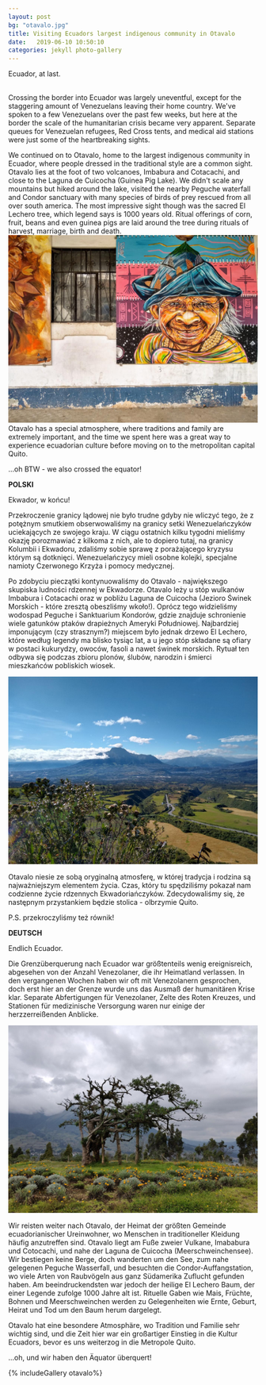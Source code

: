 ```yaml
---
layout: post
bg: "otavalo.jpg"
title: Visiting Ecuadors largest indigenous community in Otavalo
date:   2019-06-10 10:50:10 
categories: jekyll photo-gallery
---
```


Ecuador, at last. <br><br>

Crossing the border into Ecuador was largely uneventful, except for the staggering amount of Venezuelans leaving their home country. We've spoken to a few Venezuelans over the past few weeks, but here at the border the scale of the humanitarian crisis became very apparent. Separate queues for Venezuelan refugees, Red Cross tents, and medical aid stations were just some of the heartbreaking sights.

We continued on to Otavalo, home to the largest indigenous community in Ecuador, where people dressed in the traditional style are a common sight. Otavalo lies at the foot of two volcanoes, Imbabura and Cotacachi, and close to the Laguna de Cuicocha (Guinea Pig Lake). We didn't scale any mountains but hiked around the lake, visited the nearby Peguche waterfall and Condor sanctuary with many species of birds of prey rescued from all over south america. The most impressive sight though was the sacred El Lechero tree, which legend says is 1000 years old. Ritual offerings of corn, fruit, beans and even guinea pigs are laid around the tree during rituals of harvest, marriage, birth and death. 
![street art](/assets/images/posts/otavalo/2.jpg)
Otavalo has a special atmosphere, where traditions and family are extremely important, and the time we spent here was a great way to experience ecuadorian culture before moving on to the metropolitan capital Quito.

 ...oh BTW - we also crossed the equator!
 
<b>POLSKI</b>

Ekwador, w końcu!

Przekroczenie granicy lądowej nie było trudne gdyby nie wliczyć tego, że z potężnym smutkiem obserwowaliśmy na granicy setki Wenezuelańczyków uciekających ze swojego kraju. W ciągu ostatnich kilku tygodni mieliśmy okazję porozmawiać z kilkoma z nich, ale to dopiero tutaj, na granicy Kolumbii i Ekwadoru, zdaliśmy sobie sprawę z porażającego kryzysu którym są dotknięci. Wenezuelańczycy mieli osobne kolejki, specjalne namioty Czerwonego Krzyża i pomocy medycznej.

Po zdobyciu pieczątki kontynuowaliśmy do Otavalo - największego skupiska ludności rdzennej w Ekwadorze. Otavalo leży u stóp wulkanów Imbabura i Cotacachi oraz w pobliżu Laguna de Cuicocha (Jezioro Świnek Morskich - które zresztą obeszliśmy wkoło!). Oprócz tego widzieliśmy wodospad Peguche i Sanktuarium Kondorów, gdzie znajduje schronienie wiele gatunków ptaków drapieżnych Ameryki Południowej. Najbardziej imponującym (czy strasznym?) miejscem było jednak drzewo El Lechero, które według legendy ma blisko tysiąc lat, a u jego stóp składane są ofiary w postaci kukurydzy, owoców, fasoli a nawet świnek morskich. Rytuał ten odbywa się podczas zbioru plonów, ślubów, narodzin i śmierci mieszkańców pobliskich wiosek.

![Freedom bandana in the wind](/assets/images/posts/otavalo/4.jpg)

Otavalo niesie ze sobą oryginalną atmosferę, w której tradycja i rodzina są najważniejszym elementem życia. Czas, który tu spędziliśmy pokazał nam codzienne życie rdzennych Ekwadoriańczyków. Zdecydowaliśmy się, że następnym przystankiem będzie stolica - olbrzymie Quito.

P.S. przekroczyliśmy też równik!

<b>DEUTSCH</b>

Endlich Ecuador.

Die Grenzüberquerung nach Ecuador war größtenteils wenig ereignisreich, abgesehen von der Anzahl Venezolaner, die ihr Heimatland verlassen. In den vergangenen Wochen haben wir oft mit Venezolanern gesprochen, doch erst hier an der Grenze wurde uns das Ausmaß der humanitären Krise klar. Separate Abfertigungen für Venezolaner, Zelte des Roten Kreuzes, und Stationen für medizinische Versorgung waren nur einige der herzzerreißenden Anblicke.

![The sacred el lechero tree](/assets/images/posts/otavalo/9.jpg)

Wir reisten weiter nach Otavalo, der Heimat der größten Gemeinde ecuadorianischer Ureinwohner, wo Menschen in traditioneller Kleidung häufig anzutreffen sind. Otavalo liegt am Fuße zweier Vulkane, Imababura und Cotocachi, und nahe der Laguna de Cuicocha (Meerschweinchensee). Wir bestiegen keine Berge, doch wanderten um den See, zum nahe gelegenen Peguche Wasserfall, und besuchten die Condor-Auffangstation, wo viele Arten von Raubvögeln aus ganz Südamerika Zuflucht gefunden haben. Am beeindruckendsten war jedoch der heilige El Lechero Baum, der einer Legende zufolge 1000 Jahre alt ist. Rituelle Gaben wie Mais, Früchte, Bohnen und Meerschweinchen werden zu Gelegenheiten wie Ernte, Geburt, Heirat und Tod um den Baum herum dargelegt.

 Otavalo hat eine besondere Atmosphäre, wo Tradition und Familie sehr wichtig sind, und die Zeit hier war ein großartiger Einstieg in die Kultur Ecuadors, bevor es uns weiterzog in die Metropole Quito.
 
 ...oh, und wir haben den Äquator überquert!
  

{% includeGallery otavalo%}